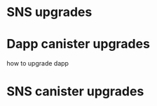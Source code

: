 # SNS upgrades 

# Dapp canister upgrades
how to upgrade dapp
<!-- NOTE two editor: this should be in sync with how we describe 
dapp upgrades in the launch process (../get-sns/) -->


# SNS canister upgrades
<!-- NOTE two editor: this should be in sync with how we describe 
SNS canister upgrades in the launch process (../get-sns/) -->
